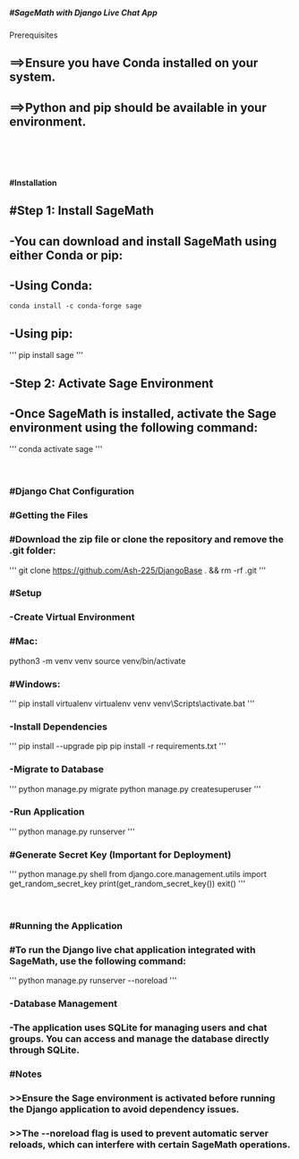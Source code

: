 ##### #SageMath with Django Live Chat App

Prerequisites <br>

## ==>Ensure you have Conda installed on your system.<br>

## ==>Python and pip should be available in your environment.
<br><br><br>
#### #Installation

## #Step 1: Install SageMath

## -You can download and install SageMath using either Conda or pip:

## -Using Conda:
```
conda install -c conda-forge sage
```
## -Using pip:
'''
pip install sage
'''
## -Step 2: Activate Sage Environment

## -Once SageMath is installed, activate the Sage environment using the following command:
'''
conda activate sage
'''
<br><br><br>

### #Django Chat Configuration

### #Getting the Files <br>

### #Download the zip file or clone the repository and remove the .git folder:
'''
git clone https://github.com/Ash-225/DjangoBase . && rm -rf .git
'''
### #Setup

### -Create Virtual Environment

### #Mac:

python3 -m venv venv
source venv/bin/activate

### #Windows:
'''
pip install virtualenv 
virtualenv venv 
venv\Scripts\activate.bat 
'''
### -Install Dependencies
'''
pip install --upgrade pip
pip install -r requirements.txt
'''

### -Migrate to Database
'''
python manage.py migrate
python manage.py createsuperuser
'''

### -Run Application
'''
python manage.py runserver
'''

### #Generate Secret Key (Important for Deployment)
'''
python manage.py shell
from django.core.management.utils import get_random_secret_key
print(get_random_secret_key())
exit()
'''
<br><br><br>
### #Running the Application<br>

### #To run the Django live chat application integrated with SageMath, use the following command:
'''
python manage.py runserver --noreload
'''
### -Database Management

### -The application uses SQLite for managing users and chat groups. You can access and manage the database directly through SQLite.

### #Notes

### >>Ensure the Sage environment is activated before running the Django application to avoid dependency issues.

### >>The --noreload flag is used to prevent automatic server reloads, which can interfere with certain SageMath operations.
